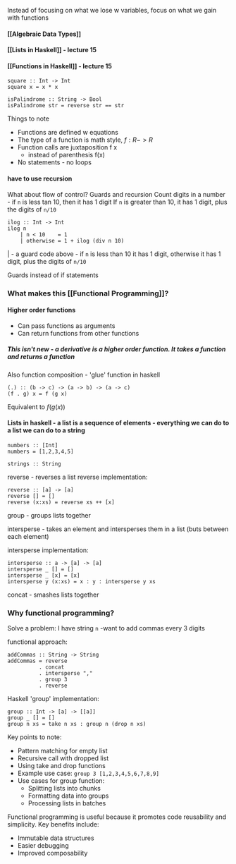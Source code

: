 Instead of focusing on what we lose w variables, focus on what we gain with functions 

#### [[Algebraic Data Types]]
#### [[Lists in Haskell]] - lecture 15
#### [[Functions in Haskell]] - lecture 15


```
square :: Int -> Int
square x = x * x

isPalindrome :: String -> Bool
isPalindrome str = reverse str == str
```
Things to note
- Functions are defined w equations
- The type of a function is math style, $f : R->R$ 
- Function calls are juxtaposition f x
	- instead of parenthesis f(x)
- No statements - no loops
#### have to use recursion

What about flow of control? Guards and recursion
Count digits in a number - if `n` is less tan 10, then it has 1 digit
If `n` is greater than 10, it has 1 digit, plus the digits of `n/10`

```
ilog :: Int -> Int
ilog n
	| n < 10    = 1
	| otherwise = 1 + ilog (div n 10)
```

| - a guard
code above - if `n` is less than 10 it has 1 digit, otherwise it has 1 digit, plus the digits of `n/10`

Guards instead of if statements 

### What makes this [[Functional Programming]]?

#### Higher order functions
- Can pass functions as arguments
- Can return functions from other functions
##### This isn't new - a derivative is a higher order function. It takes a function and returns a function

Also function composition - 'glue' function in haskell
```
(.) :: (b -> c) -> (a -> b) -> (a -> c)
(f . g) x = f (g x)
```
Equivalent to $f(g(x))$


#### Lists in haskell - a list is a sequence of elements - everything we can do to a list we can do to a string
```
numbers :: [Int]
numbers = [1,2,3,4,5]

strings :: String
```

reverse - reverses a list
reverse implementation: 
``` 
reverse :: [a] -> [a]
reverse [] = []
reverse (x:xs) = reverse xs ++ [x]
```

group - groups lists together



intersperse - takes an element and intersperses them in a list (buts between each element)

intersperse implementation:
``` 
intersperse :: a -> [a] -> [a]
intersperse _ [] = []
intersperse _ [x] = [x]
intersperse y (x:xs) = x : y : intersperse y xs
```


concat - smashes lists together


### Why functional programming?
Solve a problem:
I have string `n` -want to add commas every 3 digits

functional approach:

```
addCommas :: String -> String
addCommas = reverse
		  . concat
		  . intersperse ","
		  . group 3
		  . reverse
```



Haskell 'group' implementation: 
```
group :: Int -> [a] -> [[a]]
group _ [] = []
group n xs = take n xs : group n (drop n xs)
```

Key points to note:
* Pattern matching for empty list
* Recursive call with dropped list
* Using take and drop functions 
* Example use case: `group 3 [1,2,3,4,5,6,7,8,9]`
* Use cases for group function:
  * Splitting lists into chunks
  * Formatting data into groups
  * Processing lists in batches 


Functional programming is useful because it promotes code reusability and simplicity. Key benefits include:
- Immutable data structures
- Easier debugging
- Improved composability 
